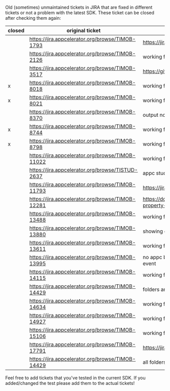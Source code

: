 Old (sometimes) unmaintained tickets in JIRA that are fixed in different tickets or not a problem with the latest SDK.
These ticket can be closed after checking them again:

| closed | original ticket | solution |
|--------|-----------------|----------|
|        | https://jira.appcelerator.org/browse/TIMOB-1793 |https://jira.appcelerator.org/browse/TIMOB-26793|
| | https://jira.appcelerator.org/browse/TIMOB-2126| working fine in 8.2.0.GA |
| | https://jira.appcelerator.org/browse/TIMOB-3517|  https://github.com/appcelerator-modules/ti.map/pull/271|
|x| https://jira.appcelerator.org/browse/TIMOB-8018| working fine in 8.2.0.GA|
|x| https://jira.appcelerator.org/browse/TIMOB-8021| working fine in 8.2.0.GA|
| | https://jira.appcelerator.org/browse/TIMOB-8370| output not null -> 8.2.0.GA|
|x| https://jira.appcelerator.org/browse/TIMOB-8744| working fine in 8.2.0.GA|
|x| https://jira.appcelerator.org/browse/TIMOB-8798| working fine in 8.2.0.GA|
| | https://jira.appcelerator.org/browse/TIMOB-11022 |working fine in 8.2.0.GA|
| | https://jira.appcelerator.org/browse/TISTUD-2637| appc studio works fine on modern Linux e.g. Fedora|
| | https://jira.appcelerator.org/browse/TIMOB-11793 | https://jira.appcelerator.org/browse/TIMOB-24236|
| | https://jira.appcelerator.org/browse/TIMOB-12281 | https://docs.appcelerator.com/platform/latest/#!/api/Titanium.UI.WebView-property-enableZoomControls|
| | https://jira.appcelerator.org/browse/TIMOB-13488| working fine in 8.2.0.GA|
| | https://jira.appcelerator.org/browse/TIMOB-13880| showing default Android dot|
| | https://jira.appcelerator.org/browse/TIMOB-13611 | working fine in 8.2.0.GA latest Ti.Map|
| | https://jira.appcelerator.org/browse/TIMOB-13995 | no appc bug (Android behavior); workaround: view with image and onclick event |
| | https://jira.appcelerator.org/browse/TIMOB-14115 | working fine in 8.2.0.GA latest Ti.Map|
| | https://jira.appcelerator.org/browse/TIMOB-14429 | folders are created (8.2.0.GA)|
| | https://jira.appcelerator.org/browse/TIMOB-14634 | working fine in 8.2.0.GA|
| | https://jira.appcelerator.org/browse/TIMOB-14927 | working fine in 8.2.0.GA HTC A9 (Android 7)|
| | https://jira.appcelerator.org/browse/TIMOB-15106 | working fine in 8.2.0.GA HTC A9 (Android 7)|
| | https://jira.appcelerator.org/browse/TIMOB-17791 | https://jira.appcelerator.org/browse/TIMOB-25634|
| | https://jira.appcelerator.org/browse/TIMOB-14429 | all folders up to xxxhdi are create (8.3.1.GA)|

Feel free to add tickets that you've tested in the current SDK. If you added/changed the test please add them to the actual tickets!
